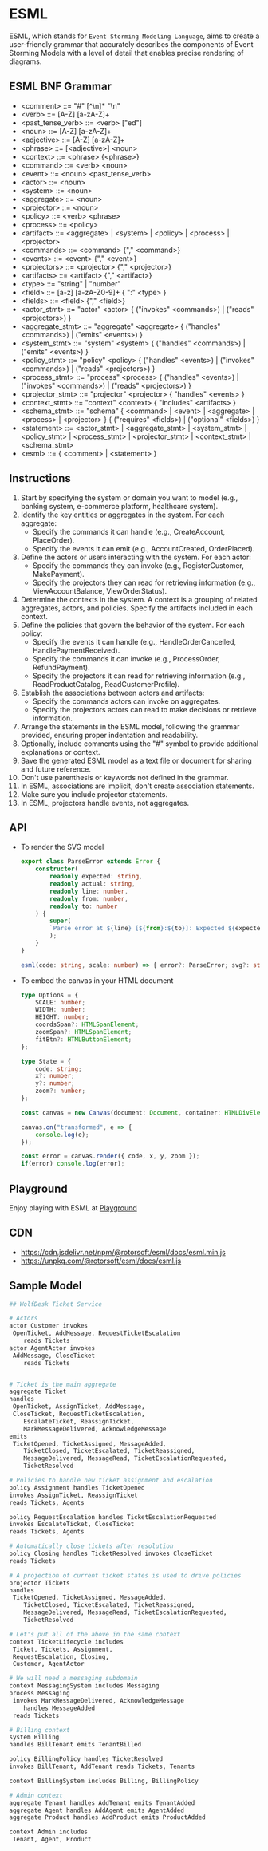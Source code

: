# ESML

ESML, which stands for `Event Storming Modeling Language`, aims to create a user-friendly grammar that accurately describes the components of Event Storming Models with a level of detail that enables precise rendering of diagrams.

## ESML BNF Grammar

- <comment\> ::= "#" [^\\n]\* "\n"
- <verb\> ::= [A-Z] [a-zA-Z]+
- <past_tense_verb\> ::= <verb\> ["ed"]
- <noun\> ::= [A-Z] [a-zA-Z]+
- <adjective\> ::= [A-Z] [a-zA-Z]+
- <phrase\> ::= [<adjective\>] <noun\>
- <context\> ::= <phrase\> {<phrase\>}
- <command\> ::= <verb\> <noun\>
- <event\> ::= <noun\> <past_tense_verb\>
- <actor\> ::= <noun\>
- <system\> ::= <noun\>
- <aggregate\> ::= <noun\>
- <projector\> ::= <noun\>
- <policy\> ::= <verb\> <phrase\>
- <process\> ::= <policy\>
- <artifact\> ::= <aggregate\> | <system\> | <policy\> | <process\> | <projector\>
- <commands\> ::= <command\> {"," <command\>}
- <events\> ::= <event\> {"," <event\>}
- <projectors\> ::= <projector\> {"," <projector\>}
- <artifacts\> ::= <artifact\> {"," <artifact\>}
- <type\> ::= "string" | "number"
- <field\> ::= [a-z] [a-zA-Z0-9]+ { ":" <type\> }
- <fields\> ::= <field\> {"," <field\>}
- <actor_stmt\> ::= "actor" <actor\> { ("invokes" <commands\>) | ("reads" <projectors\>) }
- <aggregate_stmt\> ::= "aggregate" <aggregate\> { ("handles" <commands\>) | ("emits" <events\>) }
- <system_stmt\> ::= "system" <system\> { ("handles" <commands\>) | ("emits" <events\>) }
- <policy_stmt\> ::= "policy" <policy\> { ("handles" <events\>) | ("invokes" <commands\>) | ("reads" <projectors\>) }
- <process_stmt\> ::= "process" <process\> { ("handles" <events\>) | ("invokes" <commands\>) | ("reads" <projectors\>) }
- <projector_stmt\> ::= "projector" <projector\> { "handles" <events\> }
- <context_stmt\> ::= "context" <context\> { "includes" <artifacts\> }
- <schema_stmt\> ::= "schema" { <command\> | <event\> | <aggregate\> | <process\> | <projector\> } { ("requires" <fields\>) | ("optional" <fields\>) }
- <statement\> ::= <actor_stmt\> | <aggregate_stmt\> | <system_stmt\> | <policy_stmt\> | <process_stmt\> | <projector_stmt\> | <context_stmt\> | <schema_stmt\>
- <esml\> ::= { <comment\> | <statement\> }

## Instructions

1. Start by specifying the system or domain you want to model (e.g., banking system, e-commerce platform, healthcare system).
2. Identify the key entities or aggregates in the system. For each aggregate:
   - Specify the commands it can handle (e.g., CreateAccount, PlaceOrder).
   - Specify the events it can emit (e.g., AccountCreated, OrderPlaced).
3. Define the actors or users interacting with the system. For each actor:
   - Specify the commands they can invoke (e.g., RegisterCustomer, MakePayment).
   - Specify the projectors they can read for retrieving information (e.g., ViewAccountBalance, ViewOrderStatus).
4. Determine the contexts in the system. A context is a grouping of related aggregates, actors, and policies. Specify the artifacts included in each context.
5. Define the policies that govern the behavior of the system. For each policy:
   - Specify the events it can handle (e.g., HandleOrderCancelled, HandlePaymentReceived).
   - Specify the commands it can invoke (e.g., ProcessOrder, RefundPayment).
   - Specify the projectors it can read for retrieving information (e.g., ReadProductCatalog, ReadCustomerProfile).
6. Establish the associations between actors and artifacts:
   - Specify the commands actors can invoke on aggregates.
   - Specify the projectors actors can read to make decisions or retrieve information.
7. Arrange the statements in the ESML model, following the grammar provided, ensuring proper indentation and readability.
8. Optionally, include comments using the "#" symbol to provide additional explanations or context.
9. Save the generated ESML model as a text file or document for sharing and future reference.
10. Don't use parenthesis or keywords not defined in the grammar.
11. In ESML, associations are implicit, don't create association statements.
12. Make sure you include projector statements.
13. In ESML, projectors handle events, not aggregates.

## API

- To render the SVG model

  ```typescript
  export class ParseError extends Error {
      constructor(
          readonly expected: string,
          readonly actual: string,
          readonly line: number,
          readonly from: number,
          readonly to: number
      ) {
          super(
          `Parse error at ${line} [${from}:${to}]: Expected ${expected} but got ${actual}`
          );
      }
  }

  esml(code: string, scale: number) => { error?: ParseError; svg?: string; width?: number; height?: number };
  ```

- To embed the canvas in your HTML document

  ```typescript
  type Options = {
      SCALE: number;
      WIDTH: number;
      HEIGHT: number;
      coordsSpan?: HTMLSpanElement;
      zoomSpan?: HTMLSpanElement;
      fitBtn?: HTMLButtonElement;
  };

  type State = {
      code: string;
      x?: number;
      y?: number;
      zoom?: number;
  };

  const canvas = new Canvas(document: Document, container: HTMLDivElement, options?: Options);

  canvas.on("transformed", e => {
      console.log(e);
  });

  const error = canvas.render({ code, x, y, zoom });
  if(error) console.log(error);
  ```

## Playground

Enjoy playing with ESML at [Playground](https://rotorsoft.github.io/esml/)

## CDN

- <https://cdn.jsdelivr.net/npm/@rotorsoft/esml/docs/esml.min.js>
- <https://unpkg.com/@rotorsoft/esml/docs/esml.js>

## Sample Model

```bash
## WolfDesk Ticket Service

# Actors
actor Customer invokes
 OpenTicket, AddMessage, RequestTicketEscalation
    reads Tickets
actor AgentActor invokes
 AddMessage, CloseTicket
    reads Tickets


# Ticket is the main aggregate
aggregate Ticket
handles
 OpenTicket, AssignTicket, AddMessage,
 CloseTicket, RequestTicketEscalation,
    EscalateTicket, ReassignTicket,
    MarkMessageDelivered, AcknowledgeMessage
emits
 TicketOpened, TicketAssigned, MessageAdded,
    TicketClosed, TicketEscalated, TicketReassigned,
    MessageDelivered, MessageRead, TicketEscalationRequested,
    TicketResolved

# Policies to handle new ticket assignment and escalation
policy Assignment handles TicketOpened
invokes AssignTicket, ReassignTicket
reads Tickets, Agents

policy RequestEscalation handles TicketEscalationRequested
invokes EscalateTicket, CloseTicket
reads Tickets, Agents

# Automatically close tickets after resolution
policy Closing handles TicketResolved invokes CloseTicket
reads Tickets

# A projection of current ticket states is used to drive policies
projector Tickets
handles
 TicketOpened, TicketAssigned, MessageAdded,
    TicketClosed, TicketEscalated, TicketReassigned,
    MessageDelivered, MessageRead, TicketEscalationRequested,
    TicketResolved

# Let's put all of the above in the same context
context TicketLifecycle includes
 Ticket, Tickets, Assignment,
 RequestEscalation, Closing,
 Customer, AgentActor

# We will need a messaging subdomain
context MessagingSystem includes Messaging
process Messaging
 invokes MarkMessageDelivered, AcknowledgeMessage
    handles MessageAdded
 reads Tickets

# Billing context
system Billing
handles BillTenant emits TenantBilled

policy BillingPolicy handles TicketResolved
invokes BillTenant, AddTenant reads Tickets, Tenants

context BillingSystem includes Billing, BillingPolicy

# Admin context
aggregate Tenant handles AddTenant emits TenantAdded
aggregate Agent handles AddAgent emits AgentAdded
aggregate Product handles AddProduct emits ProductAdded

context Admin includes
 Tenant, Agent, Product
```
